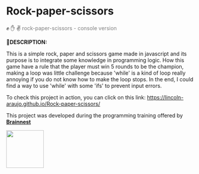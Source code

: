 # Rock-paper-scissors
:fist: :raised_hand: :v:
<font color="gray"> rock-paper-scissors - console version </font>

:memo:**DESCRIPTION:** 
<p>
    This is a simple rock, paper and scissors game made in javascript and its purpose is to integrate some knowledge in programming logic. 
    How this game have a rule that the player must win 5 rounds to be the champion, making a loop was little challenge because 'while' is a kind of loop really annoying if you do not know how to make the loop stops. In the end, I could find a way to use 'while' with some 'ifs' to prevent input errors.
</p>

To check this project in action, you can click on this link: https://lincoln-araujo.github.io/Rock-paper-scissors/

This project was developed during the programming training offered by [**Brainnest**](https://www.brainnest.consulting/)

<a href="https://www.brainnest.consulting/"><img src="https://static.wixstatic.com/media/4fa9c2_0b28731f38304ed0989a8c0582f953a3~mv2.png/v1/fill/w_2500,h_2500,al_c/4fa9c2_0b28731f38304ed0989a8c0582f953a3~mv2.png" width="100">